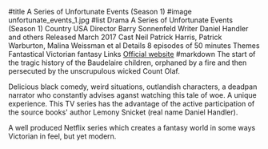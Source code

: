 #title A Series of Unfortunate Events (Season 1)
#image	unfortunate_events_1.jpg
#list
Drama	A Series of Unfortunate Events (Season 1)
Country	USA
Director	Barry Sonnenfeld
Writer	Daniel Handler and others
Released	March 2017
Cast	Neil Patrick Harris, Patrick Warburton, Malina Weissman et al
Details	8 episodes of 50 minutes
Themes	Fantastical Victorian fantasy
Links	[Official website](https://www.netflix.com/title/80050008)
#markdown
The start of the tragic history of the Baudelaire children, orphaned
by a fire and then persecuted by the unscrupulous wicked Count Olaf.

Delicious black comedy, weird situations, outlandish characters,
a deadpan narrator who constantly advises aganst watching this
tale of woe. A unique experience. This TV series has the
advantage of the active participation of the source books'
author Lemony Snicket (real name Daniel
Handler).

A well produced Netflix series which creates a fantasy world
in some ways Victorian in feel, but yet modern.
